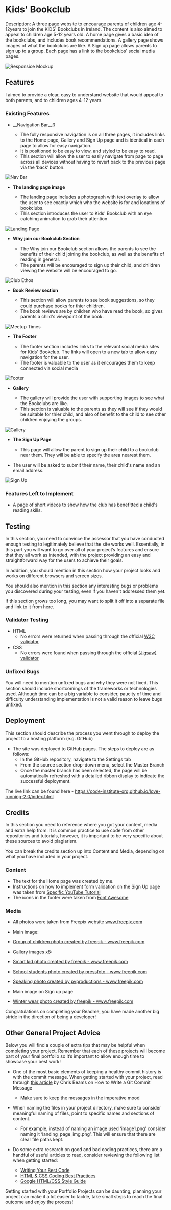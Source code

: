 
# Kids' Bookclub

Description: A three page website to encourage parents of children age 4-12years to join the KIDS' Bookclubs in Ireland. The content is also aimed to appeal to children age 5-12 years old. A home page gives a basic idea of the bookclubs, and includes book recommendations. A gallery page shows images of what the bookclubs are like. A Sign up page allows parents to sign up to a group. Each page has a link to the bookclubs' social media pages. 

![Responsice Mockup](https://github.com/lucyrush/readme-template/blob/master/media/love_running_mockup.png)

## Features 

I aimed to provide a clear, easy to understand website that would appeal to both parents, and to children ages 4-12 years.

### Existing Features

- __Navigation Bar__ß

  - The fully responsive navigation is on all three pages, it includes links to the Home page, Gallery and Sign Up page and is identical in each page to allow for easy navigation.
  - It is positioned to be easy to view, and styled to be easy to read.
  - This section will allow the user to easily navigate from page to page across all devices without having to revert back to the previous page via the ‘back’ button. 

![Nav Bar](https://github.com/lucyrush/readme-template/blob/master/media/love_running_nav.png)

- __The landing page image__

  - The landing page includes a photograph with text overlay to allow the user to see exactly which who the website is for and locations of bookclubs. 
  - This section introduces the user to Kids' Bookclub with an eye catching animation to grab their attention

![Landing Page](https://github.com/lucyrush/readme-template/blob/master/media/love_running_landing.png)

- __Why join our Bookclub Section__

  - The Why join our Bookclub section allows the parents to see the benefits of their child joining the bookclub, as well as the benefits of reading in general. 
  - The parents will be encouraged to sign up their child, and children viewing the website will be encouraged to go.

![Club Ethos](https://github.com/lucyrush/readme-template/blob/master/media/love_running_ethos.png)

- __Book Review section__

  - This section will allow parents to see book suggestions, so they could purchase books for thier children.  
  - The book reviews are by children who have read the book, so gives parents a child's viewpoint of the book. 

![Meetup Times](https://github.com/lucyrush/readme-template/blob/master/media/love_running_times.png)

- __The Footer__ 

  - The footer section includes links to the relevant social media sites for Kids' Bookclub. The links will open to a new tab to allow easy navigation for the user. 
  - The footer is valuable to the user as it encourages them to keep connected via social media

![Footer](https://github.com/lucyrush/readme-template/blob/master/media/love_running_footer.png)

- __Gallery__

  - The gallery will provide the user with supporting images to see what the Bookclubs are like. 
  - This section is valuable to the parents as they will see if they would be suitable for thier child, and also of benefit to the child to see other children enjoying the groups. 

![Gallery](https://github.com/lucyrush/readme-template/blob/master/media/love_running_gallery.png)

- __The Sign Up Page__

  - This page will allow the parent to sign up their child to a bookclub near them. They will be able to specify the area nearest them. 
 - The user will be asked to submit their name, their child's name and an email address. 

![Sign Up](https://github.com/lucyrush/readme-template/blob/master/media/love_running_signup.png)


### Features Left to Implement

- A page of short videos to show how the club has benefitted a child's reading skills.

## Testing 

In this section, you need to convince the assessor that you have conducted enough testing to legitimately believe that the site works well. Essentially, in this part you will want to go over all of your project’s features and ensure that they all work as intended, with the project providing an easy and straightforward way for the users to achieve their goals.

In addition, you should mention in this section how your project looks and works on different browsers and screen sizes.

You should also mention in this section any interesting bugs or problems you discovered during your testing, even if you haven't addressed them yet.

If this section grows too long, you may want to split it off into a separate file and link to it from here.


### Validator Testing 

- HTML
  - No errors were returned when passing through the official [W3C validator](https://validator.w3.org/nu/?doc=https%3A%2F%2Fcode-institute-org.github.io%2Flove-running-2.0%2Findex.html)
- CSS
  - No errors were found when passing through the official [(Jigsaw) validator](https://jigsaw.w3.org/css-validator/validator?uri=https%3A%2F%2Fvalidator.w3.org%2Fnu%2F%3Fdoc%3Dhttps%253A%252F%252Fcode-institute-org.github.io%252Flove-running-2.0%252Findex.html&profile=css3svg&usermedium=all&warning=1&vextwarning=&lang=en#css)

### Unfixed Bugs

You will need to mention unfixed bugs and why they were not fixed. This section should include shortcomings of the frameworks or technologies used. Although time can be a big variable to consider, paucity of time and difficulty understanding implementation is not a valid reason to leave bugs unfixed. 

## Deployment

This section should describe the process you went through to deploy the project to a hosting platform (e.g. GitHub) 

- The site was deployed to GitHub pages. The steps to deploy are as follows: 
  - In the GitHub repository, navigate to the Settings tab 
  - From the source section drop-down menu, select the Master Branch
  - Once the master branch has been selected, the page will be automatically refreshed with a detailed ribbon display to indicate the successful deployment. 

The live link can be found here - https://code-institute-org.github.io/love-running-2.0/index.html 


## Credits 

In this section you need to reference where you got your content, media and extra help from. It is common practice to use code from other repositories and tutorials, however, it is important to be very specific about these sources to avoid plagiarism. 

You can break the credits section up into Content and Media, depending on what you have included in your project. 

### Content 

- The text for the Home page was created by me.
- Instructions on how to implement form validation on the Sign Up page was taken from [Specific YouTube Tutorial](https://www.youtube.com/)
- The icons in the footer were taken from [Font Awesome](https://fontawesome.com/)

### Media

- All photos were taken from Freepix website www.freepix.com
- Main image:
- <a href="https://www.freepik.com/photos/group-children">Group of children photo created by freepik - www.freepik.com</a>

- Gallery images x8:
- <a href='https://www.freepik.com/photos/smart-kid'>Smart kid photo created by freepik - www.freepik.com</a>
- <a href='https://www.freepik.com/photos/school-students'>School students photo created by pressfoto - www.freepik.com</a>
- <a href='https://www.freepik.com/photos/speaking'>Speaking photo created by pvproductions - www.freepik.com</a>

- Main image on Sign up page
- <a href='https://www.freepik.com/photos/winter-wear'>Winter wear photo created by freepik - www.freepik.com</a>


Congratulations on completing your Readme, you have made another big stride in the direction of being a developer! 

## Other General Project Advice

Below you will find a couple of extra tips that may be helpful when completing your project. Remember that each of these projects will become part of your final portfolio so it’s important to allow enough time to showcase your best work! 

- One of the most basic elements of keeping a healthy commit history is with the commit message. When getting started with your project, read through [this article](https://chris.beams.io/posts/git-commit/) by Chris Beams on How to Write  a Git Commit Message 
  - Make sure to keep the messages in the imperative mood 

- When naming the files in your project directory, make sure to consider meaningful naming of files, point to specific names and sections of content.
  - For example, instead of naming an image used ‘image1.png’ consider naming it ‘landing_page_img.png’. This will ensure that there are clear file paths kept. 

- Do some extra research on good and bad coding practices, there are a handful of useful articles to read, consider reviewing the following list when getting started:
  - [Writing Your Best Code](https://learn.shayhowe.com/html-css/writing-your-best-code/)
  - [HTML & CSS Coding Best Practices](https://medium.com/@inceptiondj.info/html-css-coding-best-practice-fadb9870a00f)
  - [Google HTML/CSS Style Guide](https://google.github.io/styleguide/htmlcssguide.html#General)

Getting started with your Portfolio Projects can be daunting, planning your project can make it a lot easier to tackle, take small steps to reach the final outcome and enjoy the process! 